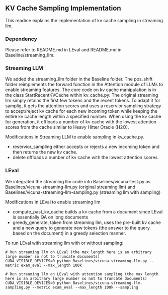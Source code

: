 ## KV Cache Sampling Implementation
This readme explains the implementation of kv cache sampling in streaming llm.

### Dependency
Please refer to README.md in LEval and README.md in Baseline/streaming_llm.

### Streaming LLM
We added the streaming_llm folder in the Baseline folder. The pos_shift folder reimplements the forward function in the Attention module of LLMs to enable streaming features. 
The core code on kv cache manipulation is in the class StartRecentKVCache within kv_cache.py: The original streaming llm simply retains the first few tokens and the recent tokens. To adapt it for samplig, it gets the attention scores and uses a reservior sampling strategy to accept/reject kv cache for each new incoming token while keeping the entire kv cache length within a specified number. When using the kv cache for generation, it offloads a number of kv cache with the lowest attention scores from the cache similar to Heavy Hitter Oracle (H2O).

Modifications in Streaming LLM to enable sampling in kv_cache.py.
- reservior_sampling either accepts or rejects a new incoming token and then returns the new kv cache.
- delete offloads a number of kv cache with the lowest attention scores.

### LEval 
We integrated the streaming llm code into Baselines/vicuna-test.py as Baselines/vicuna-streaming-llm.py (original streaming llm) and Baselines/vicuna-streaming-llm-sampling.py (streaming llm with sampling)

Modifications in LEval to enable streaming llm
- compute_past_kv_cache builds a kv cache from a document since LEval is essentially QA on long documents
- greedy_generate, taken from streaming llm, uses the pre-built kv cache and a new query to generate new tokens (the answer to the query based on the document) in a greedy selection manner.

To run LEval with streaming llm with or without sampling:
```
# Run streaming llm on LEval (the max length here is an arbitrary large number so not to truncate documents)
CUDA_VISIBLE_DEVICES=0 python Baselines/vicuna-streaming-llm.py --metric exam_eval --max_length 100k
```

```
# Run streaming llm on LEval with attention sampling (the max length here is an arbitrary large number so not to truncate documents)
CUDA_VISIBLE_DEVICES=0 python Baselines/vicuna-streaming-llm-sampling.py --metric exam_eval --max_length 100k --sampling
```